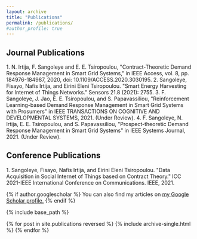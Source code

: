 ```yaml
---
layout: archive
title: "Publications"
permalink: /publications/
#author_profile: true
---
```

<H2>Journal Publications</H2>
1. N. Irtija, F. Sangoleye and E. E. Tsiropoulou, "Contract-Theoretic Demand Response Management in Smart Grid Systems," in IEEE Access, vol. 8, pp. 184976-184987, 2020, doi: 10.1109/ACCESS.2020.3030195. 
2. Sangoleye, Fisayo, Nafis Irtija, and Eirini Eleni Tsiropoulou. "Smart Energy Harvesting for Internet of Things Networks." Sensors 21.8 (2021): 2755. 
3. F. Sangoleye, J. Jao, E. E. Tsiropoulou, and S. Papavassiliou,  "Reinforcement Learning-based Demand Response Management in Smart Grid Systems with Prosumers" in IEEE TRANSACTIONS ON COGNITIVE AND DEVELOPMENTAL SYSTEMS, 2021. (Under Review). 
4. F. Sangoleye, N. Irtija, E. E. Tsiropoulou, and S. Papavassiliou, "Prospect-theoretic Demand Response Management in Smart Grid Systems" in IEEE Systems Journal, 2021. (Under Review).

<H2>Conference Publications</H2>
1. Sangoleye, Fisayo, Nafis Irtija, and Eirini Eleni Tsiropoulou. "Data Acquisition in Social Internet of Things based on Contract Theory." ICC 2021-IEEE International Conference on Communications. IEEE, 2021. 




{% if author.googlescholar %}
  You can also find my articles on <u><a href="{{author.googlescholar}}">my Google Scholar profile</a>.</u>
{% endif %}

{% include base_path %}

{% for post in site.publications reversed %}
  {% include archive-single.html %}
{% endfor %}

